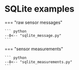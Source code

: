 # SQLite examples

=== "raw sensor messages"

    ``` python
    --8<-- "sqlite_message.py"
    ```

=== "sensor measurements"

    ``` python
    --8<-- "sqlite_measurements.py"
    ```
